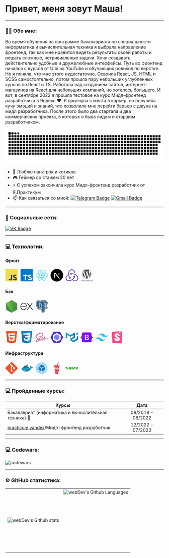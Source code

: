 # Привет, меня зовут Маша!

---

### :man_technologist: Обо мне:

Во время обучения на программе бакалавриата по специальности информатика и вычислительная техника я выбрала направление фронтенд, так как мне нравится видеть результаты своей работы и решать сложные, нетривиальные задачи. Хочу создавать действительно удобные и дружелюбные интерфейсы. Путь во фронтенд начался с курсов от Ulbi на YouTube и обучающих роликов по верстке. Но я поняла, что мне этого недостаточно. Освоила React, JS, HTML и SCSS самостоятельно, потом прошла пару небольших углубленных курсов по React и TS. Работала над созданием сайтов, интернет-магазинов на React для небольших компаний, но хотелось большего. И вот, в сентябре 2022 я прошла тестовое на курс Мидл-фронтенд разработчика в Яндекс :heart:. Я прыгнула с места в карьер, но получила кучу эмоций и знаний, что позволило мне перейти барьер с джуна на мидл разработчика. После этого было два стартапа и два коммерческих проекта, в которых я была лидом и старшим разработчиком.

<p align="center">
 <img width="600" src="assets/github-snake.svg" alt="snake"/>
</p>

- :musical_note: Люблю панк-рок и котиков
- :video_game: Геймер со стажем 20 лет
- :zap: С успехом закончила курс Мидл-фронтенд разработчик от Я.Практикум
- :mailbox: Как связаться со мной: [![Telegram Badge](https://img.shields.io/badge/-komissarovamaria-blue?style=flat&logo=Telegram&logoColor=white)](https://t.me/shinonhorror) [![Gmail Badge](https://img.shields.io/badge/-Gmail-red?style=flat&logo=Gmail&logoColor=white)](mailto:shinonhorror@gmail.com)

---

### 🤝 Социальные сети:

<div id="badges">
    <a href="https://vk.com/mullvk" target="_blank">
      <img src="https://cdn-icons-png.flaticon.com/512/145/145813.png" width="40" height="40" alt="VK Badge"/>
    </a>
  </div>

---

### 💻 Технологии:

#### Фронт
<div>
  <img src="https://github.com/devicons/devicon/blob/master/icons/javascript/javascript-original.svg" title="javascript" alt="javascript" width="40" height="40"/>&nbsp
  <img src="https://github.com/devicons/devicon/blob/master/icons/typescript/typescript-original.svg" title="typescript" alt="typescript" width="40" height="40"/>&nbsp
  <img src="https://github.com/devicons/devicon/blob/master/icons/react/react-original.svg" title="reactjs" alt="reactjs" width="40" height="40"/>&nbsp
  <img src="https://github.com/devicons/devicon/blob/master/icons/nextjs/nextjs-original.svg" title="nextjs-original.svg" alt="nextjs-original.svg" width="40" height="40"/>&nbsp
  <img src="https://github.com/devicons/devicon/blob/master/icons/redux/redux-original.svg" title="redux" alt="redux" width="40" height="40"/>&nbsp;
  <img src="https://github.com/devicons/devicon/blob/master/icons/wordpress/wordpress-original.svg" title="wordpress" alt="wordpress" width="40" height="40"/>&nbsp;
</div>

#### Бэк
<div>
  <img src="https://github.com/devicons/devicon/blob/master/icons/nodejs/nodejs-original.svg" title="nodejs" alt="nodejs" width="40" height="40"/>&nbsp
  <img src="https://github.com/devicons/devicon/blob/master/icons/express/express-original.svg" title="express" alt="express" width="40" height="40"/>&nbsp
  <img src="https://github.com/devicons/devicon/blob/master/icons/postgresql/postgresql-original.svg" title="postgresql" alt="postgresql" width="40" height="40"/>&nbsp
</div>

#### Верстка/форматирование
<div>
  <img src="https://github.com/devicons/devicon/blob/master/icons/html5/html5-original.svg" title="html5" alt="html5" width="40" height="40"/>&nbsp
  <img src="https://github.com/devicons/devicon/blob/master/icons/css3/css3-original.svg" title="css" alt="css" width="40" height="40"/>&nbsp
  <img src="https://github.com/devicons/devicon/blob/master/icons/sass/sass-original.svg" title="sass/scss" alt="sass/scss" width="40" height="40"/>&nbsp;
  <img src="https://github.com/devicons/devicon/blob/master/icons/eslint/eslint-original.svg" title="eslint" alt="eslint" width="40" height="40"/>&nbsp;
  <img src="https://github.com/devicons/devicon/blob/master/icons/materialui/materialui-original.svg" title="materialui" alt="materialui" width="40" height="40"/>&nbsp;
  <img src="https://github.com/devicons/devicon/blob/master/icons/bootstrap/bootstrap-original.svg" title="bootstrap" alt="bootstrap" width="40" height="40"/>&nbsp;
   <img src="https://github.com/devicons/devicon/blob/master/icons/tailwindcss/tailwindcss-plain.svg" title="tailwindcss" alt="tailwindcss" width="40" height="40"/>&nbsp;
  <img src="https://github.com/devicons/devicon/blob/master/icons/storybook/storybook-original.svg" title="storybook" alt="storybook" width="40" height="40"/>&nbsp;
</div>

#### Инфраструктура
<div>
    <img src="https://github.com/devicons/devicon/blob/master/icons/git/git-original.svg" title="git" alt="git" width="40" height="40"/>&nbsp
    <img src="https://github.com/devicons/devicon/blob/master/icons/docker/docker-original.svg" title="docker" alt="docker" width="40" height="40"/>&nbsp;
    <img src="https://github.com/devicons/devicon/blob/master/icons/webpack/webpack-original.svg" title="webpack" alt="webpack" width="40" height="40"/>&nbsp;
    <img src="https://github.com/devicons/devicon/blob/master/icons/gulp/gulp-plain.svg" title="gulp" alt="gulp" width="40" height="40"/>&nbsp;
    <img src="https://github.com/devicons/devicon/blob/master/icons/nginx/nginx-original.svg" title="nginx" alt="nginx" width="40" height="40"/>&nbsp;
</div>

---

### 💻 Пройденные курсы:

| Курсы                                                           | Дата              |
| ----------------------------------------------------------------| :---------------: |
| Бакалавриат (информатика и вычислительная техника)  :closed_book:                    | 08/2018 - 08/2022 |
| [practicum.yandex](https://practicum.yandex.ru/middle-frontend/)/Мидл-фронтенд разработчик                       | 12/2022 - 07/2023 |

--- 

### 💻 Codewars:

![codewars](https://www.codewars.com/users/shinonhorror/badges/large)

---

### ⚙️ GitHub статистика:

<table>
  <tr>
    <td>
      <img align="left" src="http://github-readme-streak-stats.herokuapp.com?user=FilimonovAlexey&theme=dark&background=000000" alt="webDev's Github stats" />
    </td>
    <td>
      <img height="195px" align="right" alt="webDev's Github Languages" src="https://github-readme-stats-sigma-five.vercel.app/api/top-langs/?username=FilimonovAlexey&layout=compact&theme=vision-friendly-dark" />
    </td>
  </tr>
</table>

